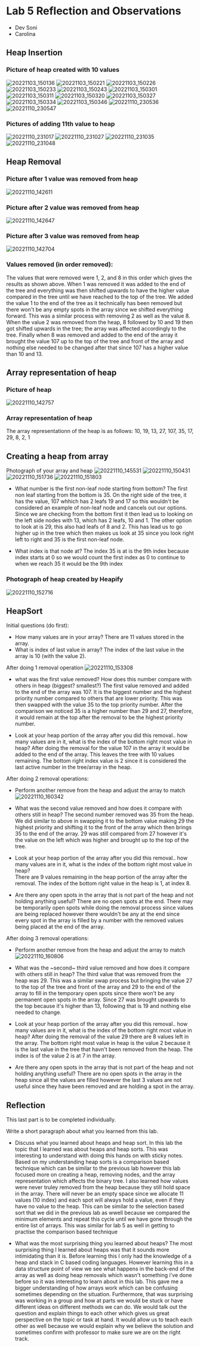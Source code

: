 # Lab 5 Reflection and Observations

* Dev Soni
* Carolina

## Heap Insertion

### Picture of heap created with 10 values

![20221103_150136](https://user-images.githubusercontent.com/25591984/199869337-335c5d2e-f979-494a-8630-9d5ca724c8f4.jpg)
![20221103_150221](https://user-images.githubusercontent.com/25591984/201254055-f48f53c5-16da-46d5-bc8f-6e9de964632c.jpg)
![20221103_150226](https://user-images.githubusercontent.com/25591984/199870941-13b1c2ef-7560-4287-b1bb-4f9471d830e5.jpg)
![20221103_150233](https://user-images.githubusercontent.com/25591984/199870958-76bff135-bea7-4ade-975a-d8a0ee7d36fe.jpg)
![20221103_150243](https://user-images.githubusercontent.com/25591984/199871007-87a781c5-8114-4e2d-936e-818de96f8bef.jpg)
![20221103_150301](https://user-images.githubusercontent.com/25591984/199871163-d84f8b7e-3aad-480a-b15b-57dd54f8a792.jpg)
![20221103_150311](https://user-images.githubusercontent.com/25591984/199871303-1e96a824-baf9-4a27-ae9b-a0df543007c9.jpg)
![20221103_150320](https://user-images.githubusercontent.com/25591984/199871340-7fb39013-3698-443d-b6b3-de6226a63dac.jpg)
![20221103_150327](https://user-images.githubusercontent.com/25591984/199871530-fc1763cd-efd1-45ac-8e2e-b5c8be655b13.jpg)
![20221103_150334](https://user-images.githubusercontent.com/25591984/199871561-9b9e660d-62c4-44c4-bae0-2385ef4deab2.jpg)
![20221103_150346](https://user-images.githubusercontent.com/25591984/199871563-ad385b66-3396-4937-aeb1-f3fddd3c4c58.jpg)
![20221110_230536](https://user-images.githubusercontent.com/25591984/201261232-ee5d91f2-eb82-4e3a-ba7d-11a2e6842e53.jpg)
![20221110_230547](https://user-images.githubusercontent.com/25591984/201261235-139bc4ea-e27a-433b-9f35-9608669a3275.jpg)

### Pictures of adding 11th value to heap
![20221110_231017](https://user-images.githubusercontent.com/25591984/201261748-cee53356-00c3-4439-8236-673e1099c8ca.jpg)
![20221110_231027](https://user-images.githubusercontent.com/25591984/201261751-4d09254b-bb16-4c71-b862-053aa2f0a2f3.jpg)
![20221110_231035](https://user-images.githubusercontent.com/25591984/201261754-bf627c83-0bbd-42db-b85a-70545a5bfcd9.jpg)
![20221110_231048](https://user-images.githubusercontent.com/25591984/201261756-ab6eea9c-c342-4aa5-a8e7-94d3a41723b0.jpg)


## Heap Removal

### Picture after 1 value was removed from heap
![20221110_142611](https://user-images.githubusercontent.com/25591984/201263391-197d146c-df3d-4565-a2f4-7a0a8cc3f107.jpg)

### Picture after 2 value was removed from heap
![20221110_142647](https://user-images.githubusercontent.com/25591984/201263496-b77ba1a6-8a22-4226-b28a-cb98cc0e565d.jpg)

### Picture after 3 value was removed from heap
![20221110_142704](https://user-images.githubusercontent.com/25591984/201263563-6684b62a-c512-4915-9d6e-7c19c20914e8.jpg)

### Values removed (in order removed):
The values that were removed were 1, 2, and 8 in this order which gives the results as shown above. When 1 was removed it was added to the end of the tree and everything was then shifted upwards to have the higher value compared in the tree until we have reached to the top of the tree. We added the value 1 to the end of the tree as it technically has been removed but there won't be any empty spots in the array since we shifted everything forward. This was a similar process with removing 2 as well as the value 8. 
When the value 2 was removed from the heap, 8 followed by 10 and 19 then got shifted upwards in the tree; the array was affected accordingly to the tree. 
Finally when 8 was removed and added to the end of the array it brought the value 107 up to the top of the tree and front of the array and nothing else needed to be changed after that since 107 has a higher value than 10 and 13.

## Array representation of heap

### Picture of heap
![20221110_142757](https://user-images.githubusercontent.com/25591984/201268014-87ffca3f-54c5-4eb4-85b0-118e7499bf32.jpg)

### Array representation of heap
The array representationn of the heap is as follows: 10, 19, 13, 27, 107, 35, 17, 29, 8, 2, 1

## Creating a heap from array

Photograph of your array and heap
![20221110_145531](https://user-images.githubusercontent.com/25591984/201417275-ed2a1fe8-c45a-4ff1-abea-bb20e9b7e058.jpg)
![20221110_150431](https://user-images.githubusercontent.com/25591984/201417506-52c512d8-af8b-4161-ad2b-dde8b5277234.jpg)
![20221110_151736](https://user-images.githubusercontent.com/25591984/201417737-8db7b42a-37bb-4406-8d73-664a8ec0ad52.jpg)
![20221110_151803](https://user-images.githubusercontent.com/25591984/201417897-ed3a2579-97a5-41cb-9375-84dfa559688d.jpg)

* What number is the first non-leaf node starting from bottom? 
The first non leaf starting from the bottom is 35. On the right side of the tree, it has the value, 107 whhich has 2 leafs 19 and 17 so this wouldn't be considered an example of non-leaf node and cancels out our options. Since we are checking from the bottom first it then lead us to looking on the left side nodes with 13, which has 2 leafs, 10 and 1. The other option to look at is 29, this also had leafs of 8 and 2. This has lead us to go higher up in the tree which then makes us look at 35 since you look right left to right and 35 is the first non-leaf node.

* What index is that node at? The index 35 is at is the 9th index because index starts at 0 so we would count the first index as 0 to continue to when we reach 35 it would be the 9th index


### Photograph of heap created by Heapify
![20221110_152716](https://user-images.githubusercontent.com/25591984/201267816-b9cb7daf-3218-48ed-9d78-d0c79c22a37d.jpg)

## HeapSort

Initial questions (do first):
* How many values are in your array? There are 11 values stored in the array.
* What is index of last value in array? The index of the last value in the array is 10 (with the value 2).

After doing 1 removal operation
![20221110_153308](https://user-images.githubusercontent.com/25591984/201267817-a7ce8a70-7415-4845-9365-3d86081453e7.jpg)

* what was the first value removed? How does this number compare with others in heap (biggest? smallest?) 
The first value removed and added to the end of the array was 107. It is the biggest number and the highest priority number compared to others that are lower priority. This was then swapped with the value 35 to the top priority number. After the comparison we noticed 35 is a higher number than 29 and 27, therefore, it would remain at the top after the removal to be the highest priority number.

* Look at your heap portion of the array after you did this removal.. how many values are in it, what is the index of the bottom right most value in heap? 
After doing the removal for the value 107 in the array it would be added to the end of the array. This leaves the tree with 10 values remaining. The bottom right index value is 2 since it is considered the last active number in the tree/array in the heap. 

After doing 2 removal operations:
* Perform another remove from the heap and adjust the array to match
![20221110_160342](https://user-images.githubusercontent.com/25591984/201267819-a2b8929b-ee68-45c2-bedf-7192dd4b4880.jpg)

* What was the second value removed and how does it compare with others still in heap? 
The second number removed was 35 from the heap. We did similar to above in swapping it to the bottom value making 29 the highest priority and shifting it to the front of the array which then brings 35 to the end of the array. 29 was still compared from 27 however it's the value on the left which was higher and brought up to the top of the tree.
 
* Look at your heap portion of the array after you did this removal.. how many values are in it, what is the index of the bottom right most value in heap?  
There are 9 values remaining in the heap portion of the array after the removal. The index of the bottom right value in the heap is 1, at index 8.

* Are there any open spots in the array that is not part of the heap and not holding anything useful? 
There are no open spots at the end. There may be temporarily open spots while doing the removal process since values are being replaced however there wouldn't be any at the end since every spot in the array is filled by a number with the removed values being placed at the end of the array.

After doing 3 removal operations:

* Perform another remove from the heap and adjust the array to match
![20221110_160806](https://user-images.githubusercontent.com/25591984/201267823-a5738ca9-08ff-4e32-a805-16736de38d78.jpg)

* What was the ~second~ third value removed and how does it compare with others still in heap? 
The third value that was removed from the heap was 29. This was a similar swap process but bringing the value 27 to the top of the tree and front of the array and 29 to the end of the array to fill in the temporary open spots since there won't be any permanent open spots in the array. Since 27 was brought upwards to the top because it's higher than 13, following that is 19 and nothing else needed to change.

* Look at your heap portion of the array after you did this removal.. how many values are in it, what is the index of the bottom right most value in heap?
After doing the removal of the value 29 there are 8 values left in the array. The bottom right most value in heap is the value 2 because it is the last value in the tree that havn't been removed from the heap. The index is of the value 2 is at 7 in the array. 

* Are there any open spots in the array that is not part of the heap and not holding anything useful?
There are no open spots in the array in the heap since all the values are filled however the last 3 values are not useful since they have been removed and are holding a spot in the array. 


## Reflection

This last part is to be completed individually.

Write a short paragraph about what you learned from this lab.
* Discuss what you learned about heaps and heap sort.
In this lab the topic that I learned was about heaps and heap sorts. This was interesting to understand with doing this hands on with sticky notes. Based on my understanding heap sorts is a comparison based technique which can be similar to the previous lab however this lab focused more on creating a heap, removing nodes, and the array representation which affects the binary tree. I also learned how values were never truley removed from the heap because they still hold space in the array. There will never be an empty space since we allocate 11 values (10 index) and each spot will always hold a value, even if they have no value to the heap. This can be similar to the selection based sort that we did in the previous lab as wwell because we compared the minimum elements and repeat this cycle until we have gone through the entire list of arrays. This was similar for lab 5 as well in getting to practise the comparison based technique

* What was the most surprising thing you learned about heaps?
The most surprising thing I learned about heaps was that it sounds more intimidating than it is. Before learning this I only had the knowledge of a heap and stack in C based coding languages. However learning this in a data structure point of view we see what happens in the back-end of the array as well as doing heap removals which wasn't something i've done before so it was interesting to learn about in this lab. This gave me a bigger understanding of how arrays work which can be confusing sometimes depending on the situation. 
Furthermore, that was surprising was working in a group and how at parts we would be stuck or have different ideas on different methods we can do. We would talk out the question and explain things to each other which gives us great perspective on the topic or task at hand. It would allow us to teach each other as well because we would explain why we believe the solution and sometimes confirm with professor to make sure we are on the right track.



